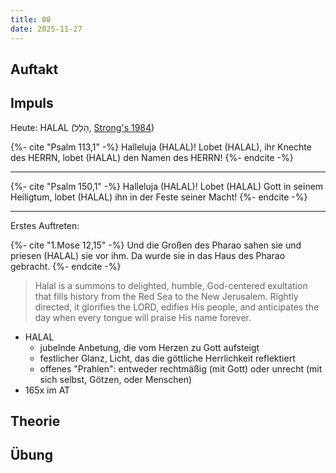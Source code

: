```yaml
---
title: 08
date: 2025-11-27
---
```


## Auftakt

## Impuls

Heute: HALAL (הָלַל, [Strong's 1984](https://biblehub.com/hebrew/1984.htm))

{%- cite "Psalm 113,1" -%}
Halleluja (HALAL)! Lobet (HALAL), ihr Knechte des HERRN, lobet (HALAL) den Namen des HERRN!
{%- endcite -%}

---

{%- cite "Psalm 150,1" -%}
Halleluja (HALAL)! Lobet (HALAL) Gott in seinem Heiligtum, lobet (HALAL) ihn in der Feste seiner Macht!
{%- endcite -%}

---

Erstes Auftreten:

{%- cite "1.Mose 12,15" -%}
Und die Großen des Pharao sahen sie und priesen (HALAL) sie vor ihm. Da wurde sie in das Haus des Pharao gebracht.
{%- endcite -%}

> Halal is a summons to delighted, humble, God-centered exultation that fills history from the Red Sea to the New Jerusalem. Rightly directed, it glorifies the LORD, edifies His people, and anticipates the day when every tongue will praise His name forever.

- HALAL
    - jubelnde Anbetung, die vom Herzen zu Gott aufsteigt
    - festlicher Glanz, Licht, das die göttliche Herrlichkeit reflektiert
    - offenes "Prahlen": entweder rechtmäßig (mit Gott) oder unrecht (mit sich selbst, Götzen, oder Menschen)
- 165x im AT

## Theorie

## Übung
